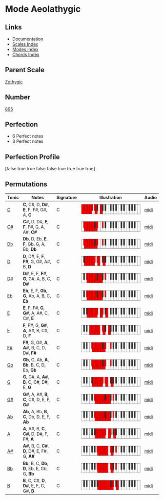 # Mode Aeolathygic

## Links

- [Documentation](index.md)
- [Scales Index](Scales.md)
- [Modes Index](Modes.md)
- [Chords Index](Chords.md)

## Parent Scale

[Zothygic](ScaleZothygic.md)

## Number

[895](https://ianring.com/musictheory/scales/895)

## Perfection

- 6 Perfect notes
- 3 Perfect notes

## Perfection Profile

[false true true false false true true true true]

## Permutations

| Tonic | Notes | Signature | Illustration | Audio |
|-------|-------|-----------|--------------|-------|
| [C](ModeCNaturalAeolathygic.md) | **C**, C#, D, **D#**, **E**, F, F#, G#, A, **C** | C | ![CNaturalAeolathygic](ModeCNaturalAeolathygic.png) | [midi](https://github.com/edipermadi/music/blob/main/docs/ModeCNaturalAeolathygic.mid?raw=true) |
| [C#](ModeCSharpAeolathygic.md) | **C#**, D, D#, **E**, **F**, F#, G, A, A#, **C#** | C | ![CSharpAeolathygic](ModeCSharpAeolathygic.png) | [midi](https://github.com/edipermadi/music/blob/main/docs/ModeCSharpAeolathygic.mid?raw=true) |
| [Db](ModeDFlatAeolathygic.md) | **Db**, D, Eb, **E**, **F**, Gb, G, A, Bb, **Db** | C | ![DFlatAeolathygic](ModeDFlatAeolathygic.png) | [midi](https://github.com/edipermadi/music/blob/main/docs/ModeDFlatAeolathygic.mid?raw=true) |
| [D](ModeDNaturalAeolathygic.md) | **D**, D#, E, **F**, **F#**, G, G#, A#, B, **D** | C | ![DNaturalAeolathygic](ModeDNaturalAeolathygic.png) | [midi](https://github.com/edipermadi/music/blob/main/docs/ModeDNaturalAeolathygic.mid?raw=true) |
| [D#](ModeDSharpAeolathygic.md) | **D#**, E, F, **F#**, **G**, G#, A, B, C, **D#** | C | ![DSharpAeolathygic](ModeDSharpAeolathygic.png) | [midi](https://github.com/edipermadi/music/blob/main/docs/ModeDSharpAeolathygic.mid?raw=true) |
| [Eb](ModeEFlatAeolathygic.md) | **Eb**, E, F, **Gb**, **G**, Ab, A, B, C, **Eb** | C | ![EFlatAeolathygic](ModeEFlatAeolathygic.png) | [midi](https://github.com/edipermadi/music/blob/main/docs/ModeEFlatAeolathygic.mid?raw=true) |
| [E](ModeENaturalAeolathygic.md) | **E**, F, F#, **G**, **G#**, A, A#, C, C#, **E** | C | ![ENaturalAeolathygic](ModeENaturalAeolathygic.png) | [midi](https://github.com/edipermadi/music/blob/main/docs/ModeENaturalAeolathygic.mid?raw=true) |
| [F](ModeFNaturalAeolathygic.md) | **F**, F#, G, **G#**, **A**, A#, B, C#, D, **F** | C | ![FNaturalAeolathygic](ModeFNaturalAeolathygic.png) | [midi](https://github.com/edipermadi/music/blob/main/docs/ModeFNaturalAeolathygic.mid?raw=true) |
| [F#](ModeFSharpAeolathygic.md) | **F#**, G, G#, **A**, **A#**, B, C, D, D#, **F#** | C | ![FSharpAeolathygic](ModeFSharpAeolathygic.png) | [midi](https://github.com/edipermadi/music/blob/main/docs/ModeFSharpAeolathygic.mid?raw=true) |
| [Gb](ModeGFlatAeolathygic.md) | **Gb**, G, Ab, **A**, **Bb**, B, C, D, Eb, **Gb** | C | ![GFlatAeolathygic](ModeGFlatAeolathygic.png) | [midi](https://github.com/edipermadi/music/blob/main/docs/ModeGFlatAeolathygic.mid?raw=true) |
| [G](ModeGNaturalAeolathygic.md) | **G**, G#, A, **A#**, **B**, C, C#, D#, E, **G** | C | ![GNaturalAeolathygic](ModeGNaturalAeolathygic.png) | [midi](https://github.com/edipermadi/music/blob/main/docs/ModeGNaturalAeolathygic.mid?raw=true) |
| [G#](ModeGSharpAeolathygic.md) | **G#**, A, A#, **B**, **C**, C#, D, E, F, **G#** | C | ![GSharpAeolathygic](ModeGSharpAeolathygic.png) | [midi](https://github.com/edipermadi/music/blob/main/docs/ModeGSharpAeolathygic.mid?raw=true) |
| [Ab](ModeAFlatAeolathygic.md) | **Ab**, A, Bb, **B**, **C**, Db, D, E, F, **Ab** | C | ![AFlatAeolathygic](ModeAFlatAeolathygic.png) | [midi](https://github.com/edipermadi/music/blob/main/docs/ModeAFlatAeolathygic.mid?raw=true) |
| [A](ModeANaturalAeolathygic.md) | **A**, A#, B, **C**, **C#**, D, D#, F, F#, **A** | C | ![ANaturalAeolathygic](ModeANaturalAeolathygic.png) | [midi](https://github.com/edipermadi/music/blob/main/docs/ModeANaturalAeolathygic.mid?raw=true) |
| [A#](ModeASharpAeolathygic.md) | **A#**, B, C, **C#**, **D**, D#, E, F#, G, **A#** | C | ![ASharpAeolathygic](ModeASharpAeolathygic.png) | [midi](https://github.com/edipermadi/music/blob/main/docs/ModeASharpAeolathygic.mid?raw=true) |
| [Bb](ModeBFlatAeolathygic.md) | **Bb**, B, C, **Db**, **D**, Eb, E, Gb, G, **Bb** | C | ![BFlatAeolathygic](ModeBFlatAeolathygic.png) | [midi](https://github.com/edipermadi/music/blob/main/docs/ModeBFlatAeolathygic.mid?raw=true) |
| [B](ModeBNaturalAeolathygic.md) | **B**, C, C#, **D**, **D#**, E, F, G, G#, **B** | C | ![BNaturalAeolathygic](ModeBNaturalAeolathygic.png) | [midi](https://github.com/edipermadi/music/blob/main/docs/ModeBNaturalAeolathygic.mid?raw=true) |
